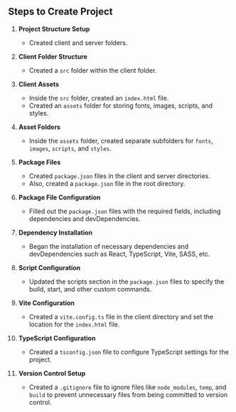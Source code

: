 ## Steps to Create Project

1. **Project Structure Setup**
    - Created client and server folders.

2. **Client Folder Structure**
    - Created a `src` folder within the client folder.

3. **Client Assets**
    - Inside the `src` folder, created an `index.html` file.
    - Created an `assets` folder for storing fonts, images, scripts, and styles.

4. **Asset Folders**
    - Inside the `assets` folder, created separate subfolders for `fonts`, `images`, `scripts`, and `styles`.

5. **Package Files**
    - Created `package.json` files in the client and server directories.
    - Also, created a `package.json` file in the root directory.

6. **Package File Configuration**
    - Filled out the `package.json` files with the required fields, including dependencies and devDependencies.

7. **Dependency Installation**
    - Began the installation of necessary dependencies and devDependencies such as React, TypeScript, Vite, SASS, etc.

8. **Script Configuration**
    - Updated the scripts section in the `package.json` files to specify the build, start, and other custom commands.

9. **Vite Configuration**
    - Created a `vite.config.ts` file in the client directory and set the location for the `index.html` file.

10. **TypeScript Configuration**
    - Created a `tsconfig.json` file to configure TypeScript settings for the project.

11. **Version Control Setup**
    - Created a `.gitignore` file to ignore files like `node_modules`, `temp`, and `build` to prevent unnecessary files from being committed to version control.
